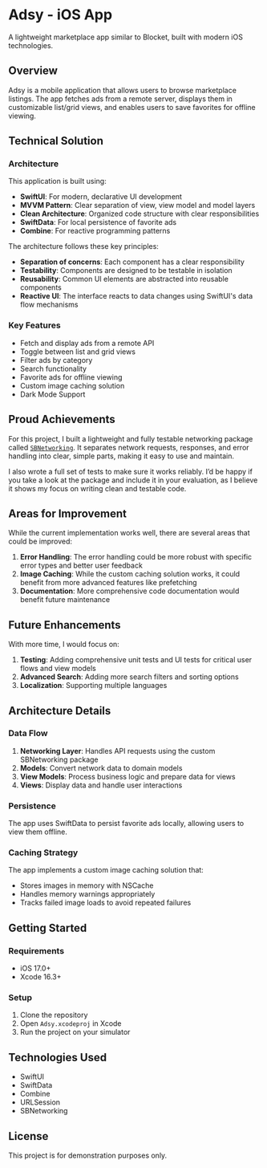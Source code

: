 # Adsy - iOS App

A lightweight marketplace app similar to Blocket, built with modern iOS technologies.

## Overview

Adsy is a mobile application that allows users to browse marketplace listings. The app fetches ads from a remote server, displays them in customizable list/grid views, and enables users to save favorites for offline viewing.

## Technical Solution

### Architecture

This application is built using:

- **SwiftUI**: For modern, declarative UI development
- **MVVM Pattern**: Clear separation of view, view model and model layers
- **Clean Architecture**: Organized code structure with clear responsibilities
- **SwiftData**: For local persistence of favorite ads
- **Combine**: For reactive programming patterns

The architecture follows these key principles:
- **Separation of concerns**: Each component has a clear responsibility
- **Testability**: Components are designed to be testable in isolation
- **Reusability**: Common UI elements are abstracted into reusable components
- **Reactive UI**: The interface reacts to data changes using SwiftUI's data flow mechanisms

### Key Features

- Fetch and display ads from a remote API
- Toggle between list and grid views
- Filter ads by category
- Search functionality
- Favorite ads for offline viewing
- Custom image caching solution
- Dark Mode Support

## Proud Achievements

For this project, I built a lightweight and fully testable networking package called [`SBNetworking`](https://github.com/berberoglus/SBNetworking). It separates network requests, responses, and error handling into clear, simple parts, making it easy to use and maintain.

I also wrote a full set of tests to make sure it works reliably. I’d be happy if you take a look at the package and include it in your evaluation, as I believe it shows my focus on writing clean and testable code.

## Areas for Improvement

While the current implementation works well, there are several areas that could be improved:

1. **Error Handling**: The error handling could be more robust with specific error types and better user feedback
2. **Image Caching**: While the custom caching solution works, it could benefit from more advanced features like prefetching
3. **Documentation**: More comprehensive code documentation would benefit future maintenance

## Future Enhancements

With more time, I would focus on:

1. **Testing**: Adding comprehensive unit tests and UI tests for critical user flows and view models
2. **Advanced Search**: Adding more search filters and sorting options
3. **Localization**: Supporting multiple languages

## Architecture Details

### Data Flow

1. **Networking Layer**: Handles API requests using the custom SBNetworking package
2. **Models**: Convert network data to domain models
3. **View Models**: Process business logic and prepare data for views
4. **Views**: Display data and handle user interactions

### Persistence

The app uses SwiftData to persist favorite ads locally, allowing users to view them offline.

### Caching Strategy

The app implements a custom image caching solution that:
- Stores images in memory with NSCache
- Handles memory warnings appropriately
- Tracks failed image loads to avoid repeated failures

## Getting Started

### Requirements

- iOS 17.0+
- Xcode 16.3+

### Setup

1. Clone the repository
2. Open `Adsy.xcodeproj` in Xcode
3. Run the project on your simulator

## Technologies Used

- SwiftUI
- SwiftData
- Combine
- URLSession
- SBNetworking

## License

This project is for demonstration purposes only.

